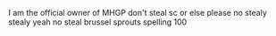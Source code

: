I am the official owner of MHGP
don't steal sc or else
please no stealy stealy
yeah no steal
brussel sprouts
spelling 100 
<!---
imLomeng/imLomeng is a ✨ special ✨ repository because its `README.md` (this file) appears on your GitHub profile.
You can click the Preview link to take a look at your changes.
--->
